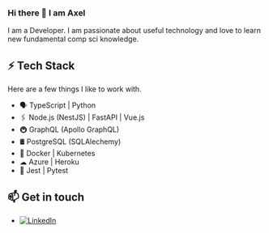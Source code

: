 ### Hi there 👋 I am Axel

I am a Developer. I am passionate about useful technology and love to learn new fundamental comp sci knowledge.

## ⚡ Tech Stack

Here are a few things I like to work with.

* 🗣 TypeScript | Python
* 🖇️ Node.js (NestJS) | FastAPI | Vue.js
* 🚇 GraphQL (Apollo GraphQL)
* 🛢️ PostgreSQL (SQLAlechemy)
* 🐳 Docker | Kubernetes
* ☁ Azure | Heroku
* 🧪 Jest | Pytest

## 📫 Get in touch
- <a href="https://www.linkedin.com/in/saliniere"><img src="https://img.shields.io/badge/LinkedIn--_.svg?style=social&logo=linkedin" alt="LinkedIn"></a>

